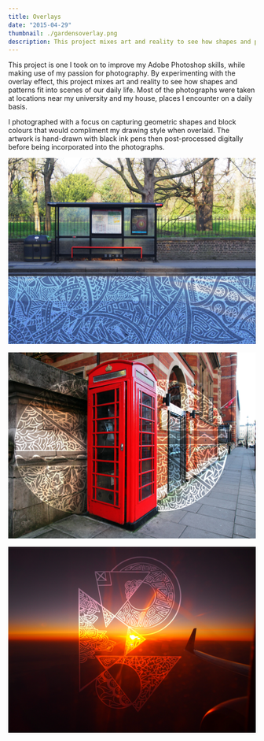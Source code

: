```yaml
---
title: Overlays
date: "2015-04-29"
thumbnail: ./gardensoverlay.png
description: This project mixes art and reality to see how shapes and patterns fit into scenes of our daily life.
---
```


This project is one I took on to improve my Adobe Photoshop skills, while making use of my passion for photography. By experimenting with the overlay effect, this project mixes art and reality to see how shapes and patterns fit into scenes of our daily life. Most of the photographs were taken at locations near my university and my house, places I encounter on a daily basis.

I photographed with a focus on capturing geometric shapes and block colours that would compliment my drawing style when overlaid. The artwork is hand-drawn with black ink pens then post-processed digitally before being incorporated into the photographs.

![Green](./busshelteroverlay.jpg)

![Green](./phoneboxoverlay.jpg)

![Green](./planeoverlay.jpg)
